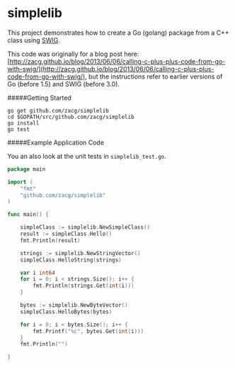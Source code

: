 simplelib
=========

This project demonstrates how to create a Go (golang) package from a C++ class using [SWIG](http://www.swig.org/Doc3.0/Go.html).

This code was originally for a blog post here:
[http://zacg.github.io/blog/2013/06/06/calling-c-plus-plus-code-from-go-with-swig/](http://zacg.github.io/blog/2013/06/06/calling-c-plus-plus-code-from-go-with-swig/),
but the instructions refer to earlier versions of Go (before 1.5) and
SWIG (before 3.0).

#####Getting Started

	go get github.com/zacg/simplelib
    cd $GOPATH/src/github.com/zacg/simplelib
	go install
    go test

#####Example Application Code

You an also look at the unit tests in `simplelib_test.go`.

```go
package main

import (
	"fmt"
	"github.com/zacg/simplelib"
)

func main() {

	simpleClass := simplelib.NewSimpleClass()
	result := simpleClass.Hello()
	fmt.Println(result)

	strings := simplelib.NewStringVector()
	simpleClass.HelloString(strings)

	var i int64
	for i = 0; i < strings.Size(); i++ {
		fmt.Println(strings.Get(int(i)))
	}

	bytes := simplelib.NewByteVector()
	simpleClass.HelloBytes(bytes)

	for i = 0; i < bytes.Size(); i++ {
		fmt.Printf("%c", bytes.Get(int(i)))
	}
	fmt.Println("")

}
```	
